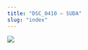 ```yaml
---
title: "DSC_0410 – SUDA"
slug: "index"
---
```


[![](/wp-content/2015/05/DSC_0410-300x201.jpg)](/wp-content/2015/05/DSC_0410.jpg)